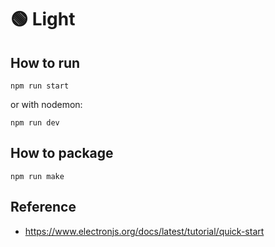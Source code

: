 # 🟢 Light

## How to run

```npm run start```

or with nodemon:

```npm run dev```

## How to package

```npm run make```

## Reference

* https://www.electronjs.org/docs/latest/tutorial/quick-start 